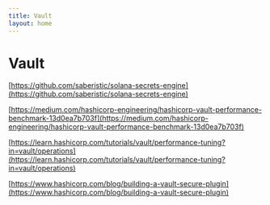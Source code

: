 ```yaml
---
title: Vault
layout: home
---
```


# Vault

[https://github.com/saberistic/solana-secrets-engine](https://github.com/saberistic/solana-secrets-engine)

[https://medium.com/hashicorp-engineering/hashicorp-vault-performance-benchmark-13d0ea7b703f](https://medium.com/hashicorp-engineering/hashicorp-vault-performance-benchmark-13d0ea7b703f)

[https://learn.hashicorp.com/tutorials/vault/performance-tuning?in=vault/operations](https://learn.hashicorp.com/tutorials/vault/performance-tuning?in=vault/operations)

[https://www.hashicorp.com/blog/building-a-vault-secure-plugin](https://www.hashicorp.com/blog/building-a-vault-secure-plugin)